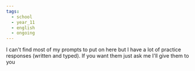```yaml
---
tags:
  - school
  - year_11
  - english
  - ongoing
---
```

I can't find most of my prompts to put on here but I have a lot of practice responses (written and typed). If you want them just ask me I'll give them to you